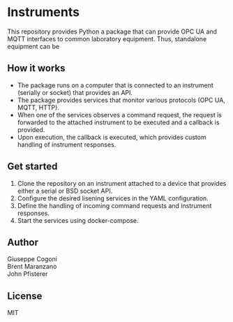 # Instruments
This repository provides Python a package that can provide OPC UA and MQTT
interfaces to common laboratory equipment. Thus, standalone equipment can be


## How it works
- The package runs on a computer that is connected to an instrument (serially
  or socket) that provides an API.
- The package provides services that monitor various protocols (OPC UA, MQTT,
  HTTP).
- When one of the services observes a command request, the request is forwarded
  to the attached instrument to be executed and a callback is provided.
- Upon execution, the callback is executed, which provides custom handling of
  instrument responses.


## Get started
1. Clone the repository on an instrument attached to a device that provides either
a serial or BSD socket API.
2. Configure the desired lisening services in the YAML configuration.
3. Define the handling of incoming command requests and instrument responses.
3. Start the services using docker-compose.
   
## Author
   Giuseppe Cogoni<br/>
   Brent Maranzano<br/>
   John Pfisterer

## License
   MIT
